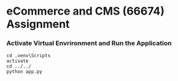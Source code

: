# eCommerce and CMS (66674) Assignment
### Activate Virtual Envrironment and Run the Application
```
cd .venv\Scripts
activate
cd ../../
python app.py
```
